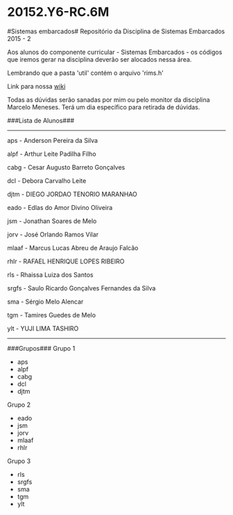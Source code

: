 # 20152.Y6-RC.6M #
#Sistemas embarcados#
Repositório da Disciplina de Sistemas Embarcados 2015 - 2

Aos alunos do componente curricular - Sistemas Embarcados - os códigos que iremos gerar na disciplina deverão ser alocados nessa área.

Lembrando que a pasta 'util' contém o arquivo 'rims.h'

Link para nossa [wiki](http://is.gd/wK0Ohd)

Todas as dúvidas serão sanadas por mim ou pelo monitor da disciplina Marcelo Meneses. Terá um dia específico para retirada de dúvidas.

###Lista de Alunos###
***
aps - Anderson Pereira da Silva

alpf - Arthur Leite Padilha Filho

cabg - Cesar Augusto Barreto Gonçalves

dcl - Debora Carvalho Leite

djtm - DIEGO JORDAO TENORIO MARANHAO

eado - Edlas do Amor Divino Oliveira

jsm - Jonathan Soares de Melo

jorv - José Orlando Ramos Vilar

mlaaf - Marcus Lucas Abreu de Araujo Falcão

rhlr - RAFAEL HENRIQUE LOPES RIBEIRO

rls - Rhaissa Luiza dos Santos

srgfs - Saulo Ricardo Gonçalves Fernandes da Silva

sma - Sérgio Melo Alencar

tgm - Tamires Guedes de Melo

ylt - YUJI LIMA TASHIRO

***

###Grupos###
Grupo 1
* aps
* alpf
* cabg
* dcl
* djtm
 
Grupo 2 
* eado
* jsm
* jorv
* mlaaf
* rhlr
 
Grupo 3
* rls
* srgfs
* sma
* tgm
* ylt


